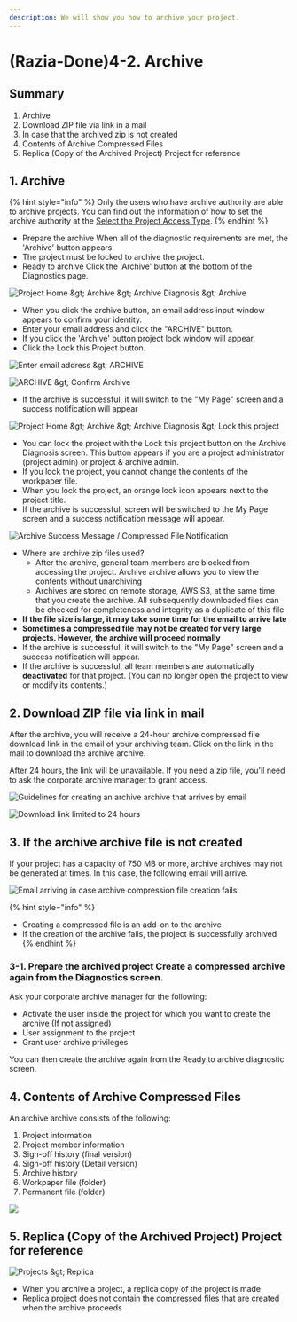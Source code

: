 ```yaml
---
description: We will show you how to archive your project.
---
```


# \(Razia-Done\)4-2. Archive

## Summary <a id="summary"></a>

1. Archive
2. Download ZIP file via link in a mail
3. In case that the archived zip is not created
4. Contents of Archive Compressed Files
5. Replica \(Copy of the Archived Project\) Project for reference

## 1. Archive <a id="1-archive"></a>

{% hint style="info" %}
Only the users who have archive authority are able to archive projects. You can find out the information of how to set the archive authority at the [Select the Project Access Type]().
{% endhint %}

* Prepare the archive When all of the diagnostic requirements are met, the 'Archive' button appears.
* The project must be locked to archive the project.
* Ready to archive Click the 'Archive' button at the bottom of the Diagnostics page.

![Project Home &amp;gt; Archive &amp;gt; Archive Diagnosis &amp;gt; Archive&#x200C;](../../../.gitbook/assets/4-2-01.jpg)

* When you click the archive button, an email address input window appears to confirm your identity.
* Enter your email address and click the "ARCHIVE" button.
* If you click the 'Archive' button project lock window will appear.
* Click the Lock this Project button.

![Enter email address &amp;gt; ARCHIVE&#x200C;](https://blobscdn.gitbook.com/v0/b/gitbook-28427.appspot.com/o/assets%2F-LQr2AUAWl_gPEKTu9We%2F-LgQ3AArI-AQa4nJpNsQ%2F-LgQ3G2FkyE4FrXEMaNo%2F02.jpg?alt=media&token=bd04c2d4-458e-41f6-b648-bd621274dbb1)

![ARCHIVE &amp;gt; Confirm Archive](../../../.gitbook/assets/23.jpg)

* If the archive is successful, it will switch to the "My Page" screen and a success notification will appear

![Project Home &amp;gt; Archive &amp;gt; Archive Diagnosis &amp;gt; Lock this project&#x200C;](../../../.gitbook/assets/12.png)

* You can lock the project with the Lock this project button on the Archive Diagnosis screen. This button appears if you are a project administrator \(project admin\) or project & archive admin.
* If you lock the project, you cannot change the contents of the workpaper file.
* When you lock the project, an orange lock icon appears next to the project title.
* If the archive is successful, screen will be switched to the My Page screen and a success notification message will appear.

![Archive Success Message / Compressed File Notification](https://blobscdn.gitbook.com/v0/b/gitbook-28427.appspot.com/o/assets%2F-LQr2AUAWl_gPEKTu9We%2F-LgQ3AArI-AQa4nJpNsQ%2F-LgQ3HzduEEQjtdv-O_-%2F03.jpg?alt=media&token=a667e16a-347f-4ec3-ac4d-42596612a68a)

* Where are archive zip files used?
  * After the archive, general team members are blocked from accessing the project. Archive archive allows you to view the contents without unarchiving
  * Archives are stored on remote storage, AWS S3, at the same time that you create the archive. All subsequently downloaded files can be checked for completeness and integrity as a duplicate of this file
* **If the file size is large, it may take some time for the email to arrive late**
* **Sometimes a compressed file may not be created for very large projects. However, the archive will proceed normally**
* If the archive is successful, it will switch to the "My Page" screen and a success notification will appear.
* If the archive is successful, all team members are automatically **deactivated** for that project. \(You can no longer open the project to view or modify its contents.\)‌

## 2. Download ZIP file via link in mail  <a id="2-download-zip-file-via-link-in-mail"></a>

After the archive, you will receive a 24-hour archive compressed file download link in the email of your archiving team. Click on the link in the mail to download the archive archive.‌

After 24 hours, the link will be unavailable. If you need a zip file, you'll need to ask the corporate archive manager to grant access.

![Guidelines for creating an archive archive that arrives by email](../../../.gitbook/assets/4-2-05.jpg)

![Download link limited to 24 hours&#x200C;](../../../.gitbook/assets/4-2-06-1.jpg)

## 3. If the archive archive file is not created  <a id="3-if-the-archive-archive-file-is-not-created"></a>

If your project has a capacity of 750 MB or more, archive archives may not be generated at times. In this case, the following email will arrive.

![Email arriving in case archive compression file creation fails](../../../.gitbook/assets/image%20%2817%29.png)

{% hint style="info" %}
* Creating a compressed file is an add-on to the archive
* If the creation of the archive fails, the project is successfully archived
{% endhint %}

### 

### 3-1. Prepare the archived project Create a compressed archive again from the Diagnostics screen. <a id="3-1-prepare-the-archived-project-create-a-compressed-archive-again-from-the-diagnostics-screen"></a>

Ask your corporate archive manager for the following:‌

* Activate the user inside the project for which you want to create the archive \(If not assigned\)
* User assignment to the project
* Grant user archive privileges

You can then create the archive again from the Ready to archive diagnostic screen.‌

## 4. Contents of Archive Compressed Files  <a id="4-configuration-of-archive-compressed-files"></a>

An archive archive consists of the following:‌

1. Project information
2. Project member information
3. Sign-off history \(final version\)
4. Sign-off history \(Detail version\)
5. Archive history
6. Workpaper file \(folder\)
7. Permanent file \(folder\)

![](../../../.gitbook/assets/3.1_archivedzip_contents.jpg)

## 5. Replica \(Copy of the Archived Project\) Project for reference

![Projects &amp;gt; Replica](../../../.gitbook/assets/20.jpg)

* When you archive a project, a replica copy of the project is made 
* Replica project does not contain the compressed files that are created when the archive proceeds

